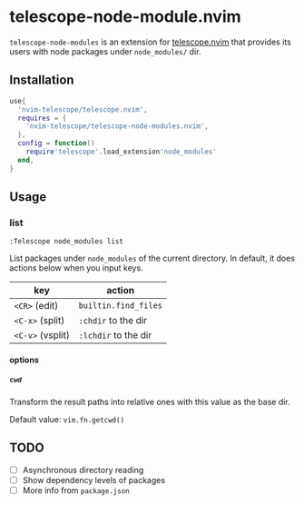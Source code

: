 # telescope-node-module.nvim

`telescope-node-modules` is an extension for [telescope.nvim][] that provides its users with node packages under `node_modules/` dir.

[telescope.nvim]: https://github.com/nvim-telescope/telescope.nvim

## Installation

```lua
use{
  'nvim-telescope/telescope.nvim',
  requires = {
    'nvim-telescope/telescope-node-modules.nvim',
  },
  config = function()
    require'telescope'.load_extension'node_modules'
  end,
}
```

## Usage

### list

`:Telescope node_modules list`

List packages under `node_modules` of the current directory. In default, it does actions below when you input keys.

| key              | action               |
|------------------|----------------------|
| `<CR>` (edit)    | `builtin.find_files` |
| `<C-x>` (split)  | `:chdir` to the dir  |
| `<C-v>` (vsplit) | `:lchdir` to the dir |

#### options

##### `cwd`

Transform the result paths into relative ones with this value as the base dir.

Default value: `vim.fn.getcwd()`

## TODO

* [ ] Asynchronous directory reading
* [ ] Show dependency levels of packages
* [ ] More info from `package.json`
